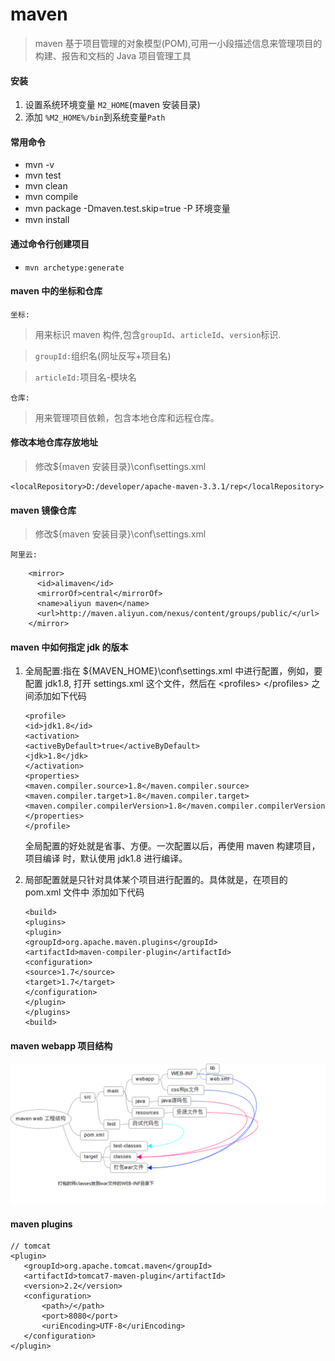 # maven

> maven 基于项目管理的对象模型(POM),可用一小段描述信息来管理项目的构建、报告和文档的 Java 项目管理工具

#### 安装

1. 设置系统环境变量 `M2_HOME`(maven 安装目录)
2. 添加 `%M2_HOME%/bin`到系统变量`Path`

#### 常用命令

- mvn -v
- mvn test
- mvn clean
- mvn compile
- mvn package -Dmaven.test.skip=true -P 环境变量
- mvn install

#### 通过命令行创建项目

- `mvn archetype:generate`

#### maven 中的坐标和仓库

`坐标:`

> 用来标识 maven 构件,包含`groupId`、`articleId`、`version`标识.

> `groupId:`组织名(网址反写+项目名)

> `articleId:`项目名-模块名

`仓库:`

> 用来管理项目依赖，包含本地仓库和远程仓库。

#### 修改本地仓库存放地址

> 修改\${maven 安装目录}\conf\settings.xml

```
<localRepository>D:/developer/apache-maven-3.3.1/rep</localRepository>
```

#### maven 镜像仓库

> 修改\${maven 安装目录}\conf\settings.xml

`阿里云:`

```
    <mirror>
      <id>alimaven</id>
      <mirrorOf>central</mirrorOf>
      <name>aliyun maven</name>
      <url>http://maven.aliyun.com/nexus/content/groups/public/</url>
    </mirror>
```

#### maven 中如何指定 jdk 的版本

1. 全局配置:指在 \${MAVEN_HOME}\conf\settings.xml 中进行配置，例如，要配置 jdk1.8, 打开 settings.xml 这个文件，然后在 \<profiles> \</profiles> 之间添加如下代码

   ```
   <profile>
   <id>jdk1.8</id>
   <activation>
   <activeByDefault>true</activeByDefault>
   <jdk>1.8</jdk>
   </activation>
   <properties>
   <maven.compiler.source>1.8</maven.compiler.source>
   <maven.compiler.target>1.8</maven.compiler.target>
   <maven.compiler.compilerVersion>1.8</maven.compiler.compilerVersion>
   </properties>
   </profile>
   ```

   全局配置的好处就是省事、方便。一次配置以后，再使用 maven 构建项目，项目编译
   时，默认使用 jdk1.8 进行编译。

2. 局部配置就是只针对具体某个项目进行配置的。具体就是，在项目的 pom.xml 文件中
   添加如下代码

   ```
   <build>
   <plugins>
   <plugin>
   <groupId>org.apache.maven.plugins</groupId>
   <artifactId>maven-compiler-plugin</artifactId>
   <configuration>
   <source>1.7</source>
   <target>1.7</target>
   </configuration>
   </plugin>
   </plugins>
   <build>
   ```

#### maven webapp 项目结构

![maven webapp 项目结构](images/maven-web.png)

#### maven plugins

```
// tomcat
<plugin>
   <groupId>org.apache.tomcat.maven</groupId>
   <artifactId>tomcat7-maven-plugin</artifactId>
   <version>2.2</version>
   <configuration>
       <path>/</path>
       <port>8080</port>
       <uriEncoding>UTF-8</uriEncoding>
   </configuration>
</plugin>

```
